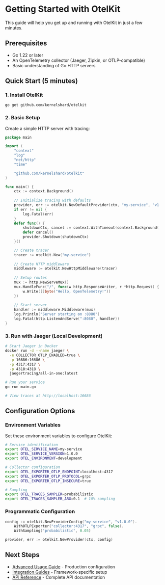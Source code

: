 # Getting Started with OtelKit

This guide will help you get up and running with OtelKit in just a few minutes.

## Prerequisites

- Go 1.22 or later
- An OpenTelemetry collector (Jaeger, Zipkin, or OTLP-compatible)
- Basic understanding of Go HTTP servers

## Quick Start (5 minutes)

### 1. Install OtelKit

```bash
go get github.com/kernelshard/otelkit
```

### 2. Basic Setup

Create a simple HTTP server with tracing:

```go
package main

import (
    "context"
    "log"
    "net/http"
    "time"

    "github.com/kernelshard/otelkit"
)

func main() {
    ctx := context.Background()
    
    // Initialize tracing with defaults
    provider, err := otelkit.NewDefaultProvider(ctx, "my-service", "v1.0.0")
    if err != nil {
        log.Fatal(err)
    }
    defer func() {
        shutdownCtx, cancel := context.WithTimeout(context.Background(), 5*time.Second)
        defer cancel()
        provider.Shutdown(shutdownCtx)
    }()

    // Create tracer
    tracer := otelkit.New("my-service")
    
    // Create HTTP middleware
    middleware := otelkit.NewHttpMiddleware(tracer)
    
    // Setup routes
    mux := http.NewServeMux()
    mux.HandleFunc("/", func(w http.ResponseWriter, r *http.Request) {
        w.Write([]byte("Hello, OpenTelemetry!"))
    })
    
    // Start server
    handler := middleware.Middleware(mux)
    log.Println("Server starting on :8080")
    log.Fatal(http.ListenAndServe(":8080", handler))
}
```

### 3. Run with Jaeger (Local Development)

```bash
# Start Jaeger in Docker
docker run -d --name jaeger \
  -e COLLECTOR_OTLP_ENABLED=true \
  -p 16686:16686 \
  -p 4317:4317 \
  -p 4318:4318 \
  jaegertracing/all-in-one:latest

# Run your service
go run main.go

# View traces at http://localhost:16686
```

## Configuration Options

### Environment Variables

Set these environment variables to configure OtelKit:

```bash
# Service identification
export OTEL_SERVICE_NAME=my-service
export OTEL_SERVICE_VERSION=1.0.0
export OTEL_ENVIRONMENT=development

# Collector configuration
export OTEL_EXPORTER_OTLP_ENDPOINT=localhost:4317
export OTEL_EXPORTER_OTLP_PROTOCOL=grpc
export OTEL_EXPORTER_OTLP_INSECURE=true

# Sampling
export OTEL_TRACES_SAMPLER=probabilistic
export OTEL_TRACES_SAMPLER_ARG=0.1  # 10% sampling
```

### Programmatic Configuration

```go
config := otelkit.NewProviderConfig("my-service", "v1.0.0").
    WithOTLPExporter("collector:4317", "grpc", false).
    WithSampling("probabilistic", 0.05)

provider, err := otelkit.NewProvider(ctx, config)
```

## Next Steps

- [Advanced Usage Guide](ADVANCED_USAGE.md) - Production configuration
- [Integration Guides](INTEGRATION_GUIDES.md) - Framework-specific setup
- [API Reference](API_REFERENCE.md) - Complete API documentation

